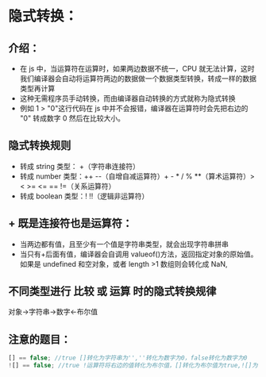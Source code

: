 <!--
 * @Description:
 * @Author: 曹俊
 * @Date: 2022-10-19 20:07:17
 * @LastEditors: 曹俊
 * @LastEditTime: 2022-10-19 21:04:13
-->

# 隐式转换：

## 介绍：

- 在 js 中，当运算符在运算时，如果两边数据不统一，CPU 就无法计算，这时我们编译器会自动将运算符两边的数据做一个数据类型转换，转成一样的数据类型再计算
- 这种无需程序员手动转换，而由编译器自动转换的方式就称为隐式转换
- 例如 1 > "0"这行代码在 js 中并不会报错，编译器在运算符时会先把右边的 "0" 转成数字 0 然后在比较大小。

## 隐式转换规则

- 转成 string 类型： +（字符串连接符）
- 转成 number 类型：++ --（自增自减运算符）+ - \* / % \*\*（算术运算符）> < >= <= == !=（关系运算符）
- 转成 boolean 类型：! !!（逻辑非运算符）

## + 既是连接符也是运算符：

- 当两边都有值，且至少有一个值是字符串类型，就会出现字符串拼串
- 当只有+后面有值，编译器会自调用 valueof()方法，返回指定对象的原始值。如果是 undefined 和空对象，或者 length >1 数组则会转化成 NaN,

## 不同类型进行 比较 或 运算 时的隐式转换规律

对象->字符串->数字<-布尔值

## 注意的题目：

```js
[] == false; //true []转化为字符串为'',''转化为数字为0，false转化为数字为0
![] == false; //true !运算符将右边的值转化为布尔值，[]转化为布尔值为true,![]为false，所以等号左右相等
```
